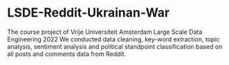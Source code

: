 # LSDE-Reddit-Ukrainan-War
The course project of Vrije Universiteit Amsterdam Large Scale Data Engineering 2022 
We conducted data cleaning, key-word extraction, topic analysis, sentiment analysis and political standpoint classification based on all posts and comments data from Reddit.
